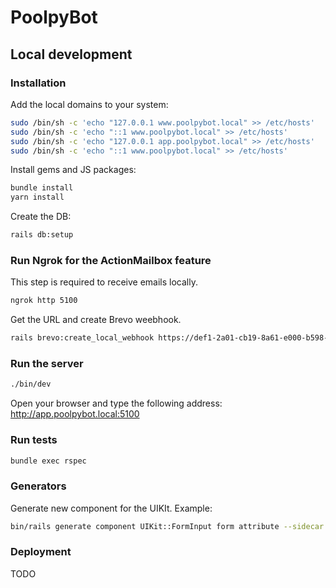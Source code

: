 # PoolpyBot

## Local development

### Installation

Add the local domains to your system:
```bash
sudo /bin/sh -c 'echo "127.0.0.1 www.poolpybot.local" >> /etc/hosts'
sudo /bin/sh -c 'echo "::1 www.poolpybot.local" >> /etc/hosts'
sudo /bin/sh -c 'echo "127.0.0.1 app.poolpybot.local" >> /etc/hosts'
sudo /bin/sh -c 'echo "::1 www.poolpybot.local" >> /etc/hosts'
```

Install gems and JS packages:
```bash
bundle install
yarn install
```

Create the DB:
```bash
rails db:setup
```

### Run Ngrok for the ActionMailbox feature

This step is required to receive emails locally. 

```bash
ngrok http 5100
```

Get the URL and create Brevo weebhook.

```bash
rails brevo:create_local_webhook https://def1-2a01-cb19-8a61-e000-b598-f01-c3ec-2956.ngrok-free.app
```

### Run the server

```bash
./bin/dev
```

Open your browser and type the following address: http://app.poolpybot.local:5100

### Run tests

```bash
bundle exec rspec
```

### Generators

Generate new component for the UIKIt. Example:

```bash
bin/rails generate component UIKit::FormInput form attribute --sidecar
```

### Deployment

TODO
